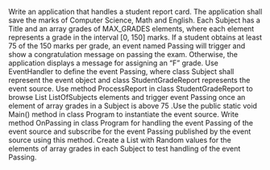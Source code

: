 Write an application that handles a student report card. The application shall save the marks of
Computer Science, Math and English. Each Subject has a Title and an array grades of
MAX_GRADES elements, where each element represents a grade in the interval [0, 150] marks. If a
student obtains at least 75 of the 150 marks per grade, an event named Passing will trigger and
show a congratulation message on passing the exam. Otherwise, the application displays a message
for assigning an “F” grade.
Use EventHandler to define the event Passing, where class Subject shall represent the event
object and class StudentGradeReport represents the event source. Use method ProcessReport
in class StudentGradeReport to browse List<Subject> ListOfSubjects elements and
trigger event Passing once an element of array grades in a Subject is above 75 .Use the public
static void Main() method in class Program to instantiate the event source. Write method
OnPassing in class Program for handling the event Passing of the event source and subscribe for
the event Passing published by the event source using this method.
Create a List<Subject> with Random values for the elements of array grades in each Subject to
test handling of the event Passing.
